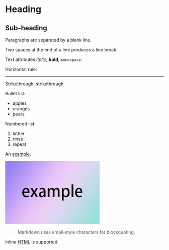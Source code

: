 Heading
=======

Sub-heading
-----------

Paragraphs are separated by a blank line.

Two spaces at the end of a line produces a line break.

Text attributes _italic_,
**bold**, `monospace`.

Horizontal rule:

---

Strikethrough:
~~strikethrough~~

Bullet list:

* apples
* oranges
* pears

Numbered list:

1. lather
2. rinse
3. repeat

An [example](http://example.com).

![Image](example.png "icon")

> Markdown uses email-style
> characters for blockquoting.

Inline <abbr title="Hypertext Markup Language">HTML</abbr> is supported.